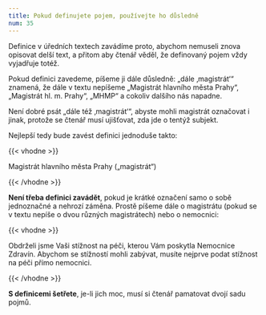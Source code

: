 ```yaml
---
title: Pokud definujete pojem, používejte ho důsledně
num: 35
---
```

Definice v úředních textech zavádíme proto, abychom nemuseli znova opisovat delší text, a přitom aby čtenář věděl, že definovaný pojem vždy vyjadřuje totéž.

Pokud definici zavedeme, píšeme ji dále důsledně: „dále ‚magistrát‘“ znamená, že dále v textu nepíšeme „Magistrát hlavního města Prahy“, „Magistrát hl. m. Prahy“, „MHMP“ a cokoliv dalšího nás napadne.

Není dobré psát „dále též ‚magistrát‘“, abyste mohli magistrát označovat i jinak, protože se čtenář musí ujišťovat, zda jde o tentýž subjekt.

Nejlepší tedy bude zavést definici jednoduše takto:

{{< vhodne >}}

Magistrát hlavního města Prahy („magistrát“)

{{< /vhodne >}}

**Není třeba definici zavádět**, pokud je krátké označení samo o sobě jednoznačné a nehrozí záměna. Prostě píšeme dále o magistrátu (pokud se v textu nepíše o dvou různých magistrátech) nebo o nemocnici:

{{< vhodne >}}

Obdrželi jsme Vaši stížnost na péči, kterou Vám poskytla Nemocnice Zdravín. Abychom se stížností mohli zabývat, musíte nejprve podat stížnost na péči přímo nemocnici.

{{< /vhodne >}}

**S definicemi šetřete**, je-li jich moc, musí si čtenář pamatovat dvojí sadu pojmů.